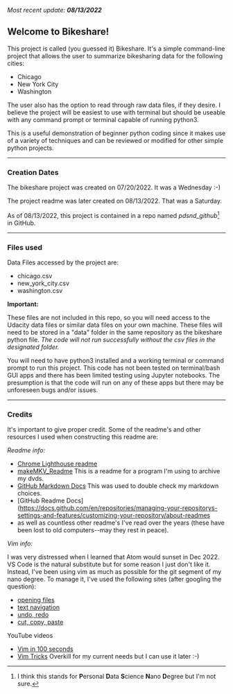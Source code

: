 _Most recent update: **08/13/2022**_

## **Welcome to Bikeshare!**

This project is called (you guessed it) Bikeshare. It's a simple command-line project that allows the user to summarize bikesharing data for the following cities:
* Chicago
* New York City
* Washington

The user also has the option to read through raw data files, if they desire. I believe the project will be easiest to use with terminal but should be useable with any command prompt or terminal capable of running python3.

This is a useful demonstration of beginner python coding since it makes use of a variety of techniques and can be reviewed or modified for other simple python projects. 


--------------
### **Creation Dates**

The bikeshare project was created on 07/20/2022. It was a Wednesday :-)

The project readme was later created on 08/13/2022. That was a Saturday.

As of 08/13/2022, this project is contained in a repo named *pdsnd_github*[^2] in GitHub.


[^2]: I think this stands for **P**ersonal **D**ata **S**cience **N**ano **D**egree but I'm not sure.

----
### **Files used**
Data Files accessed by the project are: 
- chicago.csv
- new\_york\_city.csv
- washington.csv

**Important:** 

These files are not included in this repo, so you will need access to the Udacity data files or similar data files on your own machine. These files will need to be stored in a "data" folder in the same repository as the bikeshare python file. *The code will not run successfully without the csv files in the designated folder.*

You will need to have python3 installed and a working terminal or command prompt to run this project. 
This code has not been tested on terminal/bash GUI apps and there has been limited testing using Jupyter notebooks. The presumption is that the code will run on any of these apps but there may be unforeseen bugs and/or issues.

----
### **Credits**
It's important to give proper credit. 
Some of the readme's and other resources I used when constructing this readme are:

*Readme info:*
- [Chrome Lighthouse readme](https://github.com/watercress80001/lighthouse/blob/b0a9b0b948c41e57a33575634963a84ede81f631/readme.md)
- [makeMKV\_Readme](/makeMKV_Readme.rtf) This is a readme for a program I'm using to archive my dvds.
- [GitHub Markdown Docs](https://docs.github.com/en/get-started/writing-on-github/getting-started-with-writing-and-formatting-on-github/basic-writing-and-formatting-syntax) This was used to double check my markdown choices.
- [GitHub Readme Docs](https://docs.github.com/en/repositories/managing-your-repositorys-settings-and-features/customizing-your-repository/about-readmes
- as well as countless other readme's I've read over the years (these have been lost to old computers--may they rest in peace).

*Vim info:*

I was very distressed when I learned that Atom would sunset in Dec 2022. VS Code is the natural substitute but for some reason I just don't like it. Instead, I've been using vim as much as possible for the git segment of my nano degree. To manage it, I've used the following sites (after googling the question):
   
- [opening files](https://blog.confirm.ch/mastering-vim-opening-files/)
- [text navigation](https://www.thegeekstuff.com/2009/03/8-essential-vim-editor-navigation-fundamentals/)
- [undo, redo](https://vim.fandom.com/wiki/Undo_and_Redo)
- [cut, copy, paste](https://linuxize.com/post/how-to-copy-cut-paste-in-vim/)
 
 YouTube videos
- [Vim in 100 seconds](https://www.youtube.com/watch?v=-txKSRn0qeA)
- [Vim Tricks](https://www.youtube.com/watch?v=B-EPvfxcgl0) Overkill for my current needs but I can use it later :-)

